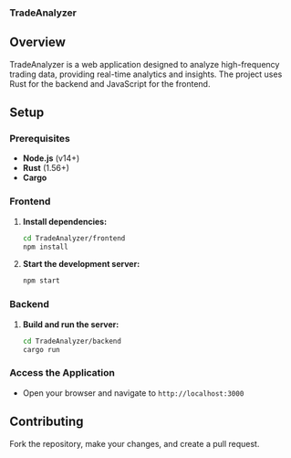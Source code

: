 ### TradeAnalyzer

## Overview
TradeAnalyzer is a web application designed to analyze high-frequency trading data, providing real-time analytics and insights. The project uses Rust for the backend and JavaScript for the frontend.

## Setup

### Prerequisites
- **Node.js** (v14+)
- **Rust** (1.56+)
- **Cargo**

### Frontend
1. **Install dependencies:**
   ```bash
   cd TradeAnalyzer/frontend
   npm install
   ```

2. **Start the development server:**
   ```bash
   npm start
   ```

### Backend
1. **Build and run the server:**
   ```bash
   cd TradeAnalyzer/backend
   cargo run
   ```

### Access the Application
- Open your browser and navigate to `http://localhost:3000`

## Contributing
Fork the repository, make your changes, and create a pull request.
